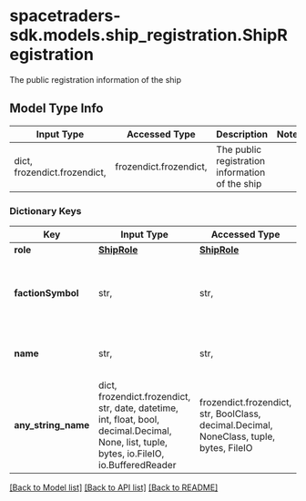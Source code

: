 # spacetraders-sdk.models.ship_registration.ShipRegistration

The public registration information of the ship

## Model Type Info
Input Type | Accessed Type | Description | Notes
------------ | ------------- | ------------- | -------------
dict, frozendict.frozendict,  | frozendict.frozendict,  | The public registration information of the ship | 

### Dictionary Keys
Key | Input Type | Accessed Type | Description | Notes
------------ | ------------- | ------------- | ------------- | -------------
**role** | [**ShipRole**](ShipRole.md) | [**ShipRole**](ShipRole.md) |  | 
**factionSymbol** | str,  | str,  | The symbol of the faction the ship is registered with | 
**name** | str,  | str,  | The agent&#x27;s registered name of the ship | 
**any_string_name** | dict, frozendict.frozendict, str, date, datetime, int, float, bool, decimal.Decimal, None, list, tuple, bytes, io.FileIO, io.BufferedReader | frozendict.frozendict, str, BoolClass, decimal.Decimal, NoneClass, tuple, bytes, FileIO | any string name can be used but the value must be the correct type | [optional]

[[Back to Model list]](../../README.md#documentation-for-models) [[Back to API list]](../../README.md#documentation-for-api-endpoints) [[Back to README]](../../README.md)

